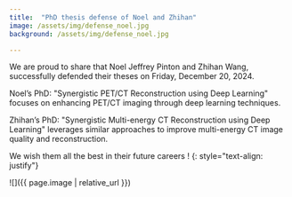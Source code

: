 ```yaml
---
title:  "PhD thesis defense of Noel and Zhihan"
image: /assets/img/defense_noel.jpg
background: /assets/img/defense_noel.jpg

---
```

We are proud to share that Noel Jeffrey Pinton and Zhihan Wang, successfully defended their theses on Friday, December 20, 2024.

Noel’s PhD: "Synergistic PET/CT Reconstruction using Deep Learning" focuses on enhancing PET/CT imaging through deep learning techniques.

Zhihan’s PhD: "Synergistic Multi-energy CT Reconstruction using Deep Learning" leverages similar approaches to improve multi-energy CT image quality and reconstruction.

We wish them all the best in their future careers !
{: style="text-align: justify"}

![]({{ page.image | relative_url }})

